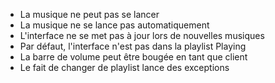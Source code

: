 * La musique ne peut pas se lancer
* La musique ne se lance pas automatiquement
* L'interface ne se met pas à jour lors de nouvelles musiques
* Par défaut, l'interface n'est pas dans la playlist Playing
* La barre de volume peut être bougée en tant que client
* Le fait de changer de playlist lance des exceptions
